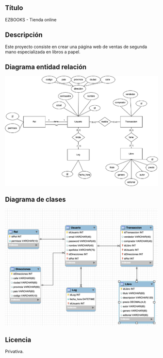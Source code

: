 ## Título
EZBOOKS - Tienda online

## Descripción
Este proyecto consiste en crear una página web de ventas de segunda mano especializada en libros a papel.

## Diagrama entidad relación
![entidad_relación](./img/erEzbooks.png "Diagrama entidad relación")

## Diagrama de clases
![diagrama_clases](./img/dcEzbooks.png "Diagrama de clases")

## Licencia 
Privativa.
